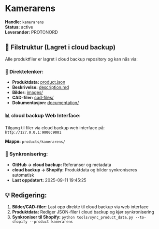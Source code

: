 # Kamerarens

**Handle:** `kamerarens`  
**Status:** active  
**Leverandør:** PROTONORD

## 📁 Filstruktur (Lagret i cloud backup)

Alle produktfiler er lagret i cloud backup repository og kan nås via:

### 🔗 Direktelenker:
- **Produktdata:** [product.json](http://127.0.0.1:9000/products/kamerarens/product.json)
- **Beskrivelse:** [description.md](http://127.0.0.1:9000/products/kamerarens/description.md)
- **Bilder:** [images/](http://127.0.0.1:9000/products/kamerarens/images/)
- **CAD-filer:** [cad-files/](http://127.0.0.1:9000/products/kamerarens/cad-files/)
- **Dokumentasjon:** [documentation/](http://127.0.0.1:9000/products/kamerarens/documentation/)

### 📊 cloud backup Web Interface:
Tilgang til filer via cloud backup web interface på:
`http://127.0.0.1:9000:9001`

**Mappe:** `products/kamerarens/`

### 🔄 Synkronisering:
- **GitHub → cloud backup:** Referanser og metadata
- **cloud backup → Shopify:** Produktdata og bilder synkroniseres automatisk
- **Last oppdatert:** 2025-09-11 19:45:25

## 💡 Redigering:
1. **Bilder/CAD-filer:** Last opp direkte til cloud backup via web interface
2. **Produktdata:** Rediger JSON-filer i cloud backup og kjør synkronisering
3. **Synkroniser til Shopify:** `python tools/sync_product_data.py --to-shopify --product kamerarens`
